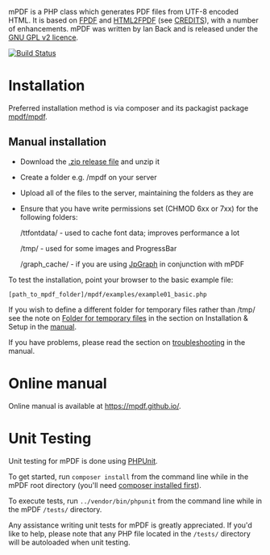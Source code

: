 mPDF is a PHP class which generates PDF files from UTF-8 encoded HTML. It is based on [FPDF](http://www.fpdf.org/)
and [HTML2FPDF](http://html2fpdf.sourceforge.net/) (see [CREDITS](CREDITS.txt)), with a number of enhancements.
mPDF was written by Ian Back and is released under the [GNU GPL v2 licence](LICENSE.txt).

[![Build Status](https://travis-ci.org/mpdf/mpdf.svg?branch=development)](https://travis-ci.org/mpdf/mpdf)

Installation
============

Preferred installation method is via composer and its packagist package [mpdf/mpdf](https://packagist.org/packages/mpdf/mpdf).

Manual installation
-------------------

   * Download the [.zip release file](https://github.com/mpdf/mpdf/releases) and unzip it
   * Create a folder e.g. /mpdf on your server
   * Upload all of the files to the server, maintaining the folders as they are
   * Ensure that you have write permissions set (CHMOD 6xx or 7xx) for the following folders:

     /ttfontdata/ - used to cache font data; improves performance a lot

     /tmp/ - used for some images and ProgressBar

     /graph_cache/ - if you are using [JpGraph](http://jpgraph.net) in conjunction with mPDF

To test the installation, point your browser to the basic example file:

    [path_to_mpdf_folder]/mpdf/examples/example01_basic.php

If you wish to define a different folder for temporary files rather than /tmp/ see the note on
[Folder for temporary files](https://mpdf.github.io/indexec16.html?tid=445)
in the section on Installation & Setup in the [manual](https://mpdf.github.io/).

If you have problems, please read the section on [troubleshooting](https://mpdf.github.io/index1dbe.html?tid=32) in the manual.

Online manual
=============

Online manual is available at https://mpdf.github.io/.

Unit Testing
============

Unit testing for mPDF is done using [PHPUnit](https://phpunit.de/).

To get started, run `composer install` from the command line while in the mPDF root directory (you'll need [composer installed first](https://getcomposer.org/download/)).

To execute tests, run `../vendor/bin/phpunit` from the command line while in the mPDF `/tests/` directory.

Any assistance writing unit tests for mPDF is greatly appreciated. If you'd like to help, please note that any PHP file located in the `/tests/` directory will be autoloaded when unit testing.
